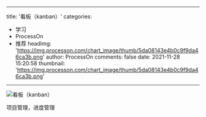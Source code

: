 
---
title: '看板（kanban）'
categories: 
 - 学习
 - ProcessOn
 - 推荐
headimg: 'https://img.processon.com/chart_image/thumb/5da08143e4b0c9f9da46ca3b.png'
author: ProcessOn
comments: false
date: 2021-11-28 15:20:58
thumbnail: 'https://img.processon.com/chart_image/thumb/5da08143e4b0c9f9da46ca3b.png'
---

<div>   
<img class="thumb" alt="看板（kanban）" src="https://img.processon.com/chart_image/thumb/5da08143e4b0c9f9da46ca3b.png" referrerpolicy="no-referrer">
<p>项目管理，进度管理</p>  
</div>
            